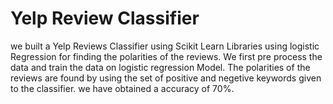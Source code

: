 # Yelp Review Classifier

we built a Yelp Reviews Classifier using Scikit Learn Libraries using logistic Regression for finding the polarities of the reviews. We first pre process the data and train the data on logistic regression Model. The polarities of the reviews are found by using the set of  positive and negetive keywords given to the classifier. we have obtained a accuracy of 70%.

